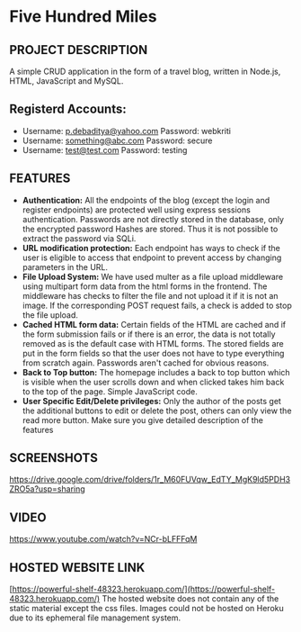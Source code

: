 
# Five Hundred Miles

## PROJECT DESCRIPTION

A simple CRUD application in the form of a travel blog, written in Node.js, HTML, JavaScript and MySQL.
## Registerd Accounts:
* Username: p.debaditya@yahoo.com
   Password: webkriti
* Username: something@abc.com
   Password: secure
* Username: test@test.com
   Password: testing

## FEATURES

* **Authentication:** All the endpoints of the blog (except the login and register endpoints) are protected well using express sessions authentication. Passwords are not directly stored in the database, only the encrypted password Hashes are stored. Thus it is not possible to extract the password via SQLi.
* **URL modification protection:** Each endpoint has  ways to check if the user is eligible to access that endpoint to prevent access  by changing parameters in the URL.
* **File Upload System:** We have used multer as a file upload middleware using multipart form data from the html forms in the frontend. The middleware has checks to filter the file and not upload it if it is not an image. If the corresponding POST request fails, a check is added to stop the file upload.
* **Cached HTML form data:** Certain fields of the HTML are cached and if the form submission fails or if there is an error, the data is not totally removed as is the default case with HTML forms. The stored fields are put in the form fields so that the user does not have to type everything from scratch again. Passwords aren't cached for obvious reasons.
* **Back to Top button:** The homepage includes a back to top button which is visible when the user scrolls down and when clicked takes him back to the top of the page. Simple JavaScript code.
* **User Specific Edit/Delete privileges:** Only the author of the posts get the additional buttons to edit or delete the post, others can only view the read more button.
Make sure you give detailed description of the features

## SCREENSHOTS

https://drive.google.com/drive/folders/1r_M60FUVqw_EdTY_MgK9ld5PDH3ZRO5a?usp=sharing

## VIDEO

https://www.youtube.com/watch?v=NCr-bLFFFqM


## HOSTED WEBSITE LINK

[https://powerful-shelf-48323.herokuapp.com/](https://powerful-shelf-48323.herokuapp.com/)
The hosted website does not contain any of the static material except the css files. Images could not be hosted on Heroku due to its ephemeral file management system. 
